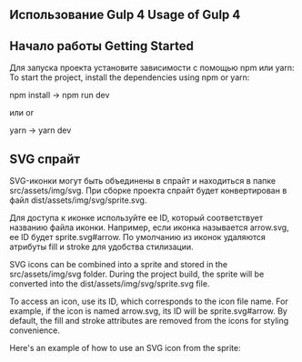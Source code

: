 ## Использование Gulp 4 Usage of Gulp 4

## Начало работы Getting Started

Для запуска проекта установите зависимости с помощью npm или yarn:
To start the project, install the dependencies using npm or yarn:

npm install ->
npm run dev

или or

yarn ->
yarn dev

## SVG спрайт

SVG-иконки могут быть объединены в спрайт и находиться в папке src/assets/img/svg. При сборке проекта спрайт будет конвертирован в файл dist/assets/img/svg/sprite.svg.

Для доступа к иконке используйте ее ID, который соответствует названию файла иконки. Например, если иконка называется arrow.svg, ее ID будет sprite.svg#arrow. По умолчанию из иконок удаляются атрибуты fill и stroke для удобства стилизации.

SVG icons can be combined into a sprite and stored in the src/assets/img/svg folder. During the project build, the sprite will be converted into the dist/assets/img/svg/sprite.svg file.

To access an icon, use its ID, which corresponds to the icon file name. For example, if the icon is named arrow.svg, its ID will be sprite.svg#arrow. By default, the fill and stroke attributes are removed from the icons for styling convenience.

Here's an example of how to use an SVG icon from the sprite:

<svg>
    <use xlink:href="assets/img/svg/sprite.svg#arrow"></use>
</svg>
